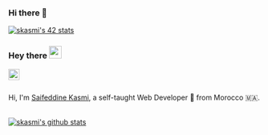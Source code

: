 ### Hi there 👋

<!--
**skasmi/skasmi** is a ✨ _special_ ✨ repository because its `README.md` (this file) appears on your GitHub profile.
Here are some ideas to get you started:
- 🔭 I’m currently working on ...
- 🌱 I’m currently learning ...
- 👯 I’m looking to collaborate on ...
- 🤔 I’m looking for help with ...
- 💬 Ask me about ...
- 📫 How to reach me: ...
- 😄 Pronouns: ...
- ⚡ Fun fact: ...
-->
[![skasmi's 42 stats](https://badge.mediaplus.ma/levi/skasmi)](https://github.com/oakoudad/badge42)
### Hey there <img src="https://media.giphy.com/media/hvRJCLFzcasrR4ia7z/giphy.gif" width="25px">

<a href="https://www.facebook.com/8rFRATELLO">
  <img align="left" alt="saifeddine kasmi | Facebook" width="22px" src="https://cdn.jsdelivr.net/npm/simple-icons@v3/icons/facebook.svg" />
</a>


<br />
<br />

Hi, I'm [Saifeddine Kasmi](https://github.com/skasmi), a self-taught Web Developer 🚀 from Morocco 🇲🇦.

<br />

<a href="https://github-readme-stats.vercel.app/api?username=skasmi&count_private=true&show_icons=true">
  <img align="center" src="https://github-readme-stats.vercel.app/api?username=skasmi&count_private=true&show_icons=true" alt="skasmi's github stats" />
</a>
